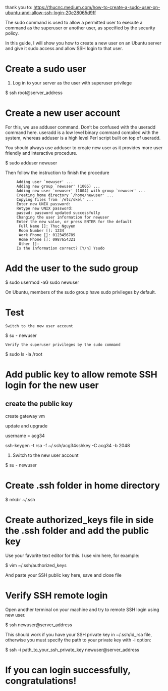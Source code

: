 thank you to:
https://thucnc.medium.com/how-to-create-a-sudo-user-on-ubuntu-and-allow-ssh-login-20e28065d9ff

The sudo command is used to allow a permitted user to execute a command as the superuser or another user, as specified by the security policy.

In this guide, I will show you how to create a new user on an Ubuntu server and give it sudo access and allow SSH login to that user.

# Create a sudo user
1. Log in to your server as the user with superuser privilege

$ ssh root@server_address

# Create a new user account

For this, we use adduser command. Don’t be confused with the useradd command here. useradd is a low level binary command compiled with the system, whereas adduser is a high level Perl script built on top of useradd.

You should always use adduser to create new user as it provides more user friendly and interactive procedure.

$ sudo adduser newuser

Then follow the instruction to finish the procedure

         Adding user `newuser' ...
         Adding new group `newuser' (1005) ...
         Adding new user `newuser' (1004) with group `newuser' ...
         Creating home directory `/home/newuser' ...
         Copying files from `/etc/skel' ...
         Enter new UNIX password: 
         Retype new UNIX password: 
         passwd: password updated successfully
         Changing the user information for newuser
         Enter the new value, or press ENTER for the default
          Full Name []: Thuc Nguyen                
          Room Number []: 1234
          Work Phone []: 0123456789
          Home Phone []: 0987654321
          Other []: 
         Is the information correct? [Y/n] Ysudo

# Add the user to the sudo group

$ sudo usermod -aG sudo newuser

On Ubuntu, members of the sudo group have sudo privileges by default.

# Test

    Switch to the new user account

$ su - newuser

    Verify the superuser privileges by the sudo command

$ sudo ls -la /root

# Add public key to allow remote SSH login for the new user

## create the public key

create gateway vm

update and upgrade

username = acg34

ssh-keygen -t rsa -f ~/.ssh/acg34sshkey -C acg34 -b 2048


1. Switch to the new user account

$ su - newuser

# Create .ssh folder in home directory

$ mkdir ~/.ssh

# Create authorized_keys file in side the .ssh folder and add the public key

Use your favorite text editor for this. I use vim here, for example:

$ vim ~/.ssh/authorized_keys

And paste your SSH public key here, save and close file

# Verify SSH remote login

Open another terminal on your machine and try to remote SSH login using new user.

$ ssh newuser@server_address

This should work if you have your SSH private key in ~/.ssh/id_rsa file, otherwise you must specify the path to your private key with -i option:

$ ssh -i path_to_your_ssh_private_key newuser@server_address

# If you can login successfully, congratulations!
